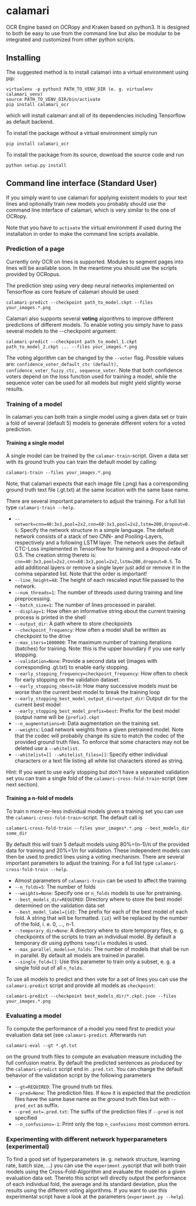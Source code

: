 
# calamari
OCR Engine based on OCRopy and Kraken based on python3.
It is designed to both be easy to use from the command line but also be modular to be integrated and customized from other python scripts.

## Installing
The suggested method is to install calamari into a virtual environment using pip:
```
virtualenv -p python3 PATH_TO_VENV_DIR (e. g. virtualenv calamari_venv)
source PATH_TO_VENV_DIR/bin/activate
pip install calamari_ocr
```
which will install calamari and all of its dependencies including Tensorflow as default backend.

To install the package without a virtual environment simply run
```
pip install calamari_ocr
```

To install the package from its source, download the source code and run
```
python setup.py install
```

## Command line interface (Standard User)
If you simply want to use calamari for applying existent models to your text lines and optionally train new models you probably should use the command line interface of calamari, which is very similar to the one of OCRopy.

Note that you have to `activate` the virtual environment if used during the installation in order to make the command line scripts available.

### Prediction of a page
Currently only OCR on lines is supported.
Modules to segment pages into lines will be available soon.
In the meantime you should use the scripts provided by OCRopus.

The prediction step using very deep neural networks implemented on Tensorflow as core feature of calamari should be used:
```
calamari-predict --checkpoint path_to_model.ckpt --files your_images.*.png
```
Calamari also supports several **voting** algorithms to improve different predictions of different models. To enable voting you simply have to pass several models to the --checkpoint argument:
```
calamari-predict --checkpoint path_to_model_1.ckpt path_to_model_2.ckpt ... --files your_images.*.png
```
The voting algorithm can be changed by the `--voter` flag. Possible values are: `confidence_voter_default_ctc (default), confidence_voter_fuzzy_ctc, sequence_voter`. Note that both confidence voters depend on the loss function used for training a model, while the sequence voter can be used for all models but might yield slightly worse results.

### Training of a model
In calamari you can both train a single model using a given data set or train a fold of several (default 5) models to generate different voters for a voted prediction.

#### Training a single model
A single model can be trained by the `calamar-train`-script. Given a data set with its ground truth you can train the default model by calling:
```
calamari-train --files your_images.*.png
```
Note, that calamari expects that each image file (.png) has a corresponding ground truth text file (.gt.txt) at the same location with the same base name.

There are several important parameters to adjust the training. For a full list type `calamari-train --help`.

 - `--network=cnn=40:3x3,pool=2x2,cnn=60:3x3,pool=2x2,lstm=200,dropout=0.5`: Specify the network structure in a simple language. The default network consists of a stack of two CNN- and Pooling-Layers, respectively and a following LSTM layer. The network uses the default CTC-Loss implemented in Tensorflow for training and a dropout-rate of 0.5. The creation string thereto is: `cnn=40:3x3,pool=2x2,cnn=60:3x3,pool=2x2,lstm=200,dropout=0.5`. To add additional layers or remove a single layer just add or remove it in the comma separated list. Note that the order is important!
 - `--line_height=48`: The height of each rescaled input file passed to the network.
 - `--num_threads=1`: The number of threads used during training and line preprocessing.
 - `--batch_size=1`: The number of lines processed in parallel.
 - `--display=1`: How often an informative string about the current training process is printed in the shell
 - `--output_dir`: A path where to store checkpoints
 - `--checkpoint_frequency`: How often a model shall be written as checkpoint to the drive
 - `--max_iters=1000000`: The maximum number of training iterations (batches) for training. Note: this is the upper boundary if you use early stopping.
 - `--validation=None`: Provide a second data set (images with corresponding .gt.txt) to enable early stopping.
 - `--early_stopping_frequency=checkpoint_frequency`: How often to check for early stopping on the validation dataset.
 - `--early_stopping_nbest=10`: How many successive models must be worse than the current best model to break the training loop
 - `--early_stopping_best_model_output_dir=output_dir`: Output dir for the current best model
 - `--early_stopping_best_model_prefix=best`: Prefix for the best model (output name will be `{prefix}.ckpt`
 - `--n_augmentations=0`: Data augmentation on the training set.
 - `--weights`: Load network weights from a given pretrained model. Note that the codec will probabily change its size to match the codec of the provided ground truth files. To enforce that some characters may not be deleted use a `--whitelist`.
 - `--whitelist=[] --whitelist_files=[]`: Specify either individual characters or a text file listing all white list characters stored as string.

Hint: If you want to use early stopping but don't have a separated validation set you can train a single fold of the `calamari-cross-fold-train`-script (see next section).

#### Training a n-fold of models
To train n more-or-less individual models given a training set you can use the `calamari-cross-fold-train`-script. The default call is
```
calamari-cross-fold-train --files your_images*.*.png --best_models_dir some_dir
```
By default this will train 5 default models using 80%=(n-1)/n of the provided data for training and 20%=1/n for validation. These independent models can then be used to predict lines using a voting mechanism.
There are several important parameters to adjust the training. For a full list type `calamari-cross-fold-train --help`.

 - Almost parameters of `calamari-train` can be used to affect the training
 - `--n_folds=5`: The number of folds
 - `--weights=None`: Specify one or `n_folds` models to use for pretraining.
 - `--best_models_dir=REQUIRED`: Directory where to store the best model determined on the validation data set
 - `--best_model_label={id}`: The prefix for each of the best model of each fold. A string that will be formatted. `{id}` will be replaced by the number of the fold, i. e. 0, ..., n-1.
 - `--temporary_dir=None`: A directory where to store temporary files, e. g. checkpoints of the scripts to train an individual model. By default a temporary dir using pythons `tempfile` modules is used.
 - `--max_parallel_models=n_folds`: The number of models that shall be run in parallel. By default all models are trained in parallel.
 - `--single_fold=[]`: Use this parameter to train only a subset, e. g. a single fold out of all `n_folds`.
 
 To use all models to predict and then vote for a set of lines you can use the `calamari-predict` script and provide all models as `checkpoint`:
```
calamari-predict --checkpoint best_models_dir/*.ckpt.json --files your_images.*.png
```

### Evaluating a model
To compute the performance of a model you need first to predict your evaluation data set (see `calamari-predict`. Afterwards run
```
calamari-eval --gt *.gt.txt
```
on the ground truth files to compute an evaluation measure including the full confusion matrix. By default the predicted sentences as produced by the `calamari-predict` script end in `.pred.txt`. You can change the default behavior of the validation script by the following parameters

 - `--gt=REQUIRED`: The ground truth txt files.
 - `--pred=None`: The prediction files. If `None` it is expected that the prediction files have the same base name as the ground truth files but with `--pred_ext` as suffix.
 - `--pred_ext=.pred.txt`: The suffix of the prediction files if `--pred` is not specified
 - `--n_confusions=-1`: Print only the top `n_confusions` most common errors.

### Experimenting with different network hyperparameters (experimental)
To find a good set of hyperparameters (e. g. network structure, learning rate, batch size, ...) you can use the `experiment.py`script that will both train models using the Cross-Fold-Algorithm and evaluate the model on a given evaluation data set. Thereto this script will directly output the performance of each individual fold, the average and its standard deviation, plus the results using the different voting algorithms.
If you want to use this experimental script have a look at the parameters (`experiment.py --help`).

